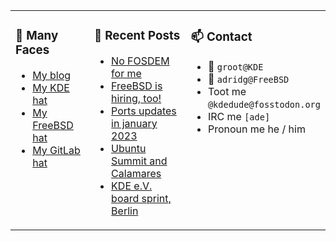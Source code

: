 
<table><tr>
  
<td valign="top" width="30%">
  
### 🙋 Many Faces

- [My blog](https://euroquis.nl/bobulate/)
- [My KDE hat](https://invent.kde.org/adridg)
- [My FreeBSD hat](https://wiki.freebsd.org/AdriaanDeGroot)
- [My GitLab hat](https://gitlab.com/adriaandegroot)
</td>

<td valign="top" width="40%">
  
### 💬 Recent Posts

<!-- BLOG-POST-LIST:START -->
- [No FOSDEM for me](https://euroquis.nl//kde/2023/02/06/fosdem.html)
- [FreeBSD is hiring, too!](https://euroquis.nl//freebsd/2023/02/06/freebsd.html)
- [Ports updates in january 2023](https://euroquis.nl//freebsd/2023/01/24/ports.html)
- [Ubuntu Summit and Calamares](https://euroquis.nl//calamares/2023/01/21/ubuntu.html)
- [KDE e.V. board sprint, Berlin](https://euroquis.nl//kde/2022/12/01/board.html)
<!-- BLOG-POST-LIST:END -->
</td>

<td valign="top" width="30%">
  
### 📫 Contact

- 📧 `groot@KDE`
- 📧 `adridg@FreeBSD`
- Toot me `@kdedude@fosstodon.org`
- IRC me `[ade]`
- Pronoun me he / him
</td>

</tr></table>
